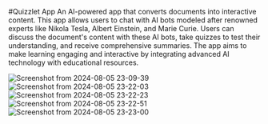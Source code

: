 #Quizzlet App
An AI-powered app that converts documents into interactive content. This app allows users to chat with AI bots modeled after renowned experts like Nikola Tesla, Albert Einstein, and Marie Curie. Users can discuss the document's content with these AI bots, take quizzes to test their understanding, and receive comprehensive summaries. The app aims to make learning engaging and interactive by integrating advanced AI technology with educational resources.

![Screenshot from 2024-08-05 23-09-39](https://github.com/user-attachments/assets/72b8ef2d-e49f-4a0e-9aea-f0db85a5674d)
![Screenshot from 2024-08-05 23-22-03](https://github.com/user-attachments/assets/898dfc89-cd22-498f-acd4-e4e07d1f0b60)
![Screenshot from 2024-08-05 23-22-23](https://github.com/user-attachments/assets/643fde9b-aed1-4c65-bfc5-17114903dc71)
![Screenshot from 2024-08-05 23-22-51](https://github.com/user-attachments/assets/7dcb3dc5-afde-49f0-992b-cc268714440e)
![Screenshot from 2024-08-05 23-23-00](https://github.com/user-attachments/assets/cae4b441-a1f0-4ed5-a284-8cdd39cc6fa4)
